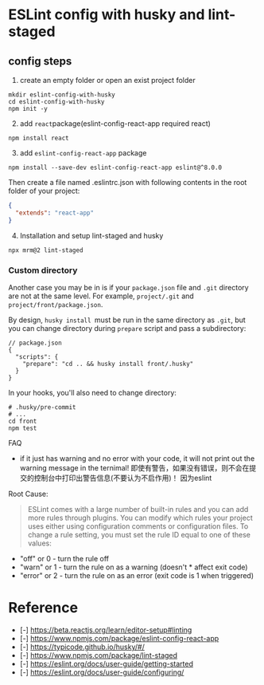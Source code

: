# ESLint config with husky and lint-staged

## config steps
1. create an empty folder or open an exist project folder
```
mkdir eslint-config-with-husky
cd eslint-config-with-husky
npm init -y
```

2. add `react`package(eslint-config-react-app required react)
```
npm install react
```

3. add `eslint-config-react-app` package
```
npm install --save-dev eslint-config-react-app eslint@^8.0.0
```

Then create a file named .eslintrc.json with following contents in the root folder of your project:
```json
{
  "extends": "react-app"
}
```

4. Installation and setup lint-staged and husky
```
npx mrm@2 lint-staged
```

### Custom directory

Another case you may be in is if your `package.json` file and `.git` directory are not at the same level. For example, `project/.git` and `project/front/package.json`.

By design, `husky install `must be run in the same directory as `.git`, but you can change directory during `prepare` script and pass a subdirectory:
```
// package.json
{
  "scripts": {
    "prepare": "cd .. && husky install front/.husky"
  }
}
```
In your hooks, you'll also need to change directory:

```
# .husky/pre-commit
# ...
cd front
npm test
```

FAQ

* if it just has warning and no error with your code, it will not print out the warning message in the ternimal!
即使有警告，如果没有错误，则不会在提交的控制台中打印出警告信息(不要认为不启作用)！
因为eslint

Root Cause:
>ESLint comes with a large number of built-in rules and you can add more rules through plugins. You can modify which rules your project uses either using configuration comments or configuration files. To change a rule setting, you must set the rule ID equal to one of these values:

* "off" or 0 - turn the rule off
* "warn" or 1 - turn the rule on as a warning (doesn't * affect exit code)
* "error" or 2 - turn the rule on as an error (exit code is 1 when triggered)

# Reference

- [-] https://beta.reactjs.org/learn/editor-setup#linting
- [-] https://www.npmjs.com/package/eslint-config-react-app
- [-] https://typicode.github.io/husky/#/
- [-] https://www.npmjs.com/package/lint-staged
- [-] https://eslint.org/docs/user-guide/getting-started
- [-] https://eslint.org/docs/user-guide/configuring/
